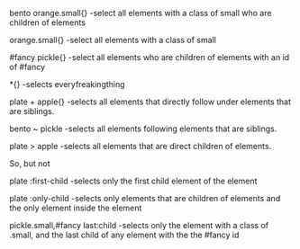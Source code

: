 bento orange.small{}
-select all <orange> elements with a class of small who are children of <bento> elements

orange.small{}
-select all <orange> elements with a class of small

#fancy pickle{}
-select all <pickle> elements who are children of elements with an id of #fancy

*{}
-selects everyfreakingthing

plate + apple{}
-selects all <apple> elements that directly follow under <plate> elements that are siblings.

bento ~ pickle
-selects all <pickle> elements following <bento> elements that are siblings.

plate > apple
-selects all <apple> elements that are direct children of <plate> elements.

So, 
<plate>
  <apple>
</plate>
but not
<plate>
  <bananna>
  <apple>
</plate>

plate :first-child
-selects only the first child element of the <plate> element

plate :only-child
-selects only elements that are children of <plate> elements and the only element inside the <plate> element

pickle.small,#fancy last:child
-selects only the element <pickle> with a class of .small, and the last child of any element with the the #fancy id


